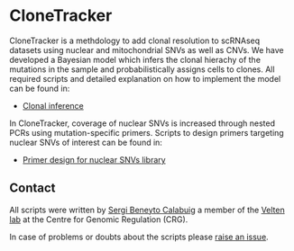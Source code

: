 # CloneTracker

CloneTracker is a methdology to add clonal resolution to scRNAseq datasets using nuclear and mitochondrial SNVs as well as CNVs. We have developed a Bayesian model which infers the clonal hierachy of the mutations in the sample and probabilistically assigns cells to clones. All required scripts and detailed explanation on how to implement the model can be found in:

* [Clonal inference](clonal_inference)

In CloneTracker, coverage of nuclear SNVs is increased through nested PCRs using mutation-specific primers. Scripts to design primers targeting nuclear SNVs of interest can be found in:

* [Primer design for nuclear SNVs library](primer_design)

## Contact

All scripts were written by [Sergi Beneyto Calabuig](https://www.crg.eu/en/group-members/sergi-beneyto-calabuig) a member of the [Velten lab](https://www.crg.eu/en/programmes-groups/velten-lab) at the Centre for Genomic Regulation (CRG). 

In case of problems or doubts about the scripts please [raise an issue](https://github.com/veltenlab/MutaSeq-v2/issues/new).
